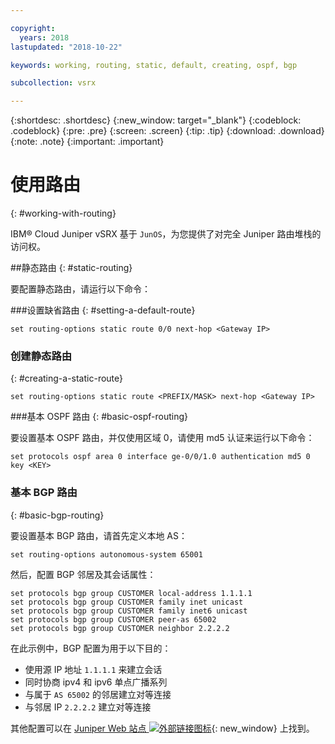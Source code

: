 ```yaml
---

copyright:
  years: 2018
lastupdated: "2018-10-22"

keywords: working, routing, static, default, creating, ospf, bgp

subcollection: vsrx

---
```


{:shortdesc: .shortdesc}
{:new_window: target="_blank"}
{:codeblock: .codeblock}
{:pre: .pre}
{:screen: .screen}
{:tip: .tip}
{:download: .download}
{:note: .note}
{:important: .important}

# 使用路由
{: #working-with-routing}

IBM® Cloud Juniper vSRX 基于 `JunOS`，为您提供了对完全 Juniper 路由堆栈的访问权。

##静态路由
{: #static-routing}

要配置静态路由，请运行以下命令：

###设置缺省路由
{: #setting-a-default-route}

```
set routing-options static route 0/0 next-hop <Gateway IP>
```

### 创建静态路由
{: #creating-a-static-route}
```
set routing-options static route <PREFIX/MASK> next-hop <Gateway IP>
```  

###基本 OSPF 路由
{: #basic-ospf-routing}

要设置基本 OSPF 路由，并仅使用区域 0，请使用 md5 认证来运行以下命令：

```
set protocols ospf area 0 interface ge-0/0/1.0 authentication md5 0 key <KEY>
```

### 基本 BGP 路由
{: #basic-bgp-routing}

要设置基本 BGP 路由，请首先定义本地 AS：

```
set routing-options autonomous-system 65001
```

然后，配置 BGP 邻居及其会话属性：

```
set protocols bgp group CUSTOMER local-address 1.1.1.1
set protocols bgp group CUSTOMER family inet unicast
set protocols bgp group CUSTOMER family inet6 unicast
set protocols bgp group CUSTOMER peer-as 65002
set protocols bgp group CUSTOMER neighbor 2.2.2.2
```

在此示例中，BGP 配置为用于以下目的：

* 使用源 IP 地址 `1.1.1.1` 来建立会话
* 同时协商 ipv4 和 ipv6 单点广播系列
* 与属于 `AS 65002` 的邻居建立对等连接
* 与邻居 IP `2.2.2.2` 建立对等连接

其他配置可以在 [Juniper Web 站点 ![外部链接图标](../../icons/launch-glyph.svg "外部链接图标")](https://www.juniper.net/documentation/en_US/junos11.4/information-products/topic-collections/config-guide-routing/config-guide-routing.pdf){: new_window} 上找到。
